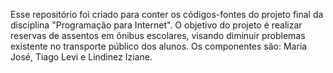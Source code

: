 Esse repositório foi criado para conter os códigos-fontes do projeto final da disciplina "Programação para Internet". 
O objetivo do projeto é realizar reservas de assentos em ônibus escolares, visando diminuir problemas existente no transporte público dos alunos.
Os componentes são: Maria José, Tiago Levi e Lindinez Iziane.
